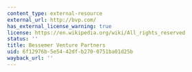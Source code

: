 ```yaml
---
content_type: external-resource
external_url: http://bvp.com/
has_external_license_warning: true
license: https://en.wikipedia.org/wiki/All_rights_reserved
status: ''
title: Bessemer Venture Partners
uid: 6f12976b-5e54-42df-b270-0751ba01d25b
wayback_url: ''
---
```

